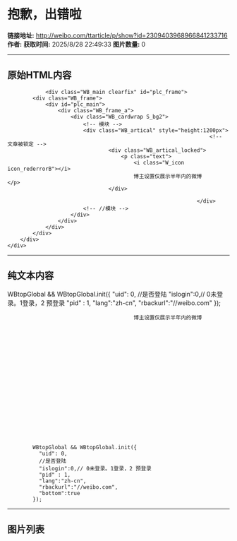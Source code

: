 # 抱歉，出错啦

**链接地址:** http://weibo.com/ttarticle/p/show?id=2309403968966841233716
**作者:** 
**获取时间:** 2025/8/28 22:49:33
**图片数量:** 0

---

## 原始HTML内容


<div class="WB_miniblog" id="articleRoot">
    <div class="WB_miniblog_fb">
                       <div id="plc_top">
        <div class="WB_global_nav">
          <div id="weibo_top_public">          
            <script src="//js.t.sinajs.cn/t6/home/js/pl/top/topInit.js?_v=9f05a767cbdca250ab3d6c0554d6106c"></script>
            <script>
              WBtopGlobal && WBtopGlobal.init({
                "uid": 0, 
                //是否登陆
                "islogin":0,// 0未登录。1登录，2 预登录
                "pid" : 1,
                "lang":"zh-cn",
                "rbackurl":"//weibo.com"
              });
          </script>
          </div>
        </div>
      </div>
  
                <div class="WB_main clearfix" id="plc_frame">
            <div class="WB_frame">
                <div id="plc_main">
                    <div class="WB_frame_a">
                        <div class="WB_cardwrap S_bg2">
                            <!-- 模块 -->
                            <div class="WB_artical" style="height:1200px">
                                                                    <!-- 文章被锁定 -->
                                    <div class="WB_artical_locked">
                                        <p class="text">
                                            <i class="W_icon icon_rederrorB"></i>
                                            博主设置仅展示半年内的微博                                        </p>
                                    </div>

                                                                </div>
                            <!-- //模块 -->
                        </div>
                    </div>
                </div>
            </div>
        </div>
    </div>
</div>
<div node-type="sidebar">
        <div action-type="goTop" style="display:none"></div>
    <div action-type="shareBox" style="display:none"></div>
</div>
          <div id="pl_common_footer">
      <div class="WB_footer S_bg2">
        <div id="WB_footer_public">
          <script src="//js.t.sinajs.cn/t6/home/js/pl/top/topInit.js?_v=9f05a767cbdca250ab3d6c0554d6106c"></script>
          <script>
            WBtopGlobal && WBtopGlobal.init({
              "uid": 0,
              //是否登陆
              "islogin":0,// 0未登录。1登录，2 预登录
              "pid" : 1,
              "lang":"zh-cn",
              "rbackurl":"//weibo.com",
              "bottom":true
            });
          </script>
        </div>
      </div>
    </div>
 
  <script type="text/javascript" charset="utf-8" async="" src="//js1.t.sinajs.cn/open/analytics/js/suda.js?_v=9f05a767cbdca250ab3d6c0554d6106c"></script>
<script type="text/javascript" src="//n.sinaimg.cn/comos/weibo/init.js?_v=9f05a767cbdca250ab3d6c0554d6106c"></script>




---

## 纯文本内容

WBtopGlobal && WBtopGlobal.init({
                "uid": 0, 
                //是否登陆
                "islogin":0,// 0未登录。1登录，2 预登录
                "pid" : 1,
                "lang":"zh-cn",
                "rbackurl":"//weibo.com"
              });
          
          
        
      
  
                
            
                
                    
                        
                            
                            
                                                                    
                                    
                                        
                                            
                                            博主设置仅展示半年内的微博                                        
                                    

                                                                
                            
                        
                    
                
            
        
    


        
    

          
      
        
          
          
            WBtopGlobal && WBtopGlobal.init({
              "uid": 0,
              //是否登陆
              "islogin":0,// 0未登录。1登录，2 预登录
              "pid" : 1,
              "lang":"zh-cn",
              "rbackurl":"//weibo.com",
              "bottom":true
            });

---

## 图片列表


